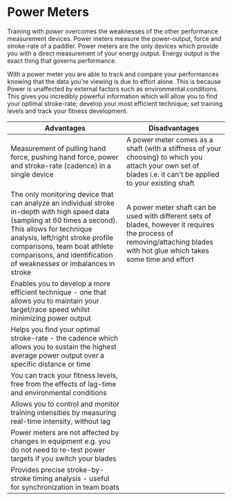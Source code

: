 # Power Meters

Training with _power_ overcomes the weaknesses of the other performance measurement devices. Power meters measure the power-output, force and stroke-rate of a paddler. Power meters are the only devices which provide you with a direct measurement of your energy output. Energy output is the exact thing that governs performance.

With a power meter you are able to track and compare your performances knowing that the data you're viewing is due to effort alone. This is because Power is unaffected by external factors such as environmental conditions. This gives you incredibly powerful information which will allow you to find your optimal stroke-rate; develop your most efficient technique; set training levels and track your fitness development.

| Advantages | Disadvantages |
| -- | -- |
| Measurement of pulling hand force, pushing hand force, power and stroke-rate (cadence) in a single device | A power meter comes as a shaft (with a stiffness of your choosing) to which you attach your own set of blades i.e. it can't be applied to your existing shaft |
| The only monitoring device that can analyze an individual stroke in-depth with high speed data (sampling at 60 times a second). This allows for technique analysis, left/right stroke profile comparisons, team boat athlete comparisons, and identification of weaknesses or imbalances in stroke | A power meter shaft can be used with different sets of blades, however it requires the process of removing/attaching blades with hot glue which takes some time and effort |
| Enables you to develop a more efficient technique - one that allows you to maintain your target/race speed whilst minimizing power output ||
| Helps you find your optimal stroke-rate - the cadence which allows you to sustain the highest average power output over a specific distance or time ||
| You can track your fitness levels, free from the effects of lag-time and environmental conditions ||
| Allows you to control and monitor training intensities by measuring real-time intensity, without lag ||
| Power meters are not affected by changes in equipment e.g. you do not need to re-test power targets if you switch your blades ||
| Provides precise stroke-by-stroke timing analysis - useful for synchronization in team boats ||